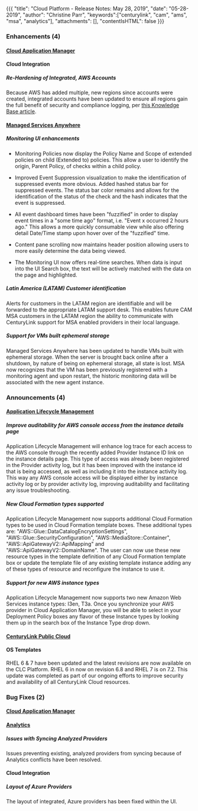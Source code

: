 {{{
"title": "Cloud Platform - Release Notes: May 28, 2019",
"date": "05-28-2019",
"author": "Christine Parr",
"keywords":["centurylink", "cam", "ams", "msa", "analytics"],
"attachments": [],
"contentIsHTML": false
}}}

### Enhancements (4)

#### [Cloud Application Manager](https://www.ctl.io/cloud-application-manager/)

#### Cloud Integration

##### Re-Hardening of Integrated, AWS Accounts

Because AWS has added multiple, new regions since accounts were created, integrated accounts have been updated to ensure all regions gain the full benefit of security and compliance logging, per [this Knowledge Base article](../cloud-application-manager/cloud-optimization/partner-cloud-integration-aws-hardening-permissions/).

#### [Managed Services Anywhere](https://www.ctl.io/cloud-application-manager/managed-services-anywhere/)

##### Monitoring UI enhancements

* Monitoring Policies now display the Policy Name and Scope of extended policies on child (Extended to) policies.  This allow a user to identify the origin, Parent Policy, of checks within a child policy.

* Improved Event Suppression visualization to make the identification of suppressed events more obvious.  Added hashed status bar for suppressed events.  The status bar color remains and allows for the identification of the status of the check and the hash indicates that the event is suppressed.

* All event dashboard times have been "fuzzified" in order to display event times in a "some time ago" format, i.e. "Event x occurred 2 hours ago."  This allows a more quickly consumable view while also offering detail Date/Time stamp upon hover over of the "fuzzified" time.

* Content pane scrolling now maintains header position allowing users to more easily determine the data being viewed.

* The Monitoring UI now offers real-time searches.  When data is input into the UI Search box, the text will be actively matched with the data on the page and highlighted.

##### Latin America (LATAM) Customer identification

Alerts for customers in the LATAM region are identifiable and will be forwarded to the appropriate LATAM support desk.  This enables future CAM MSA customers in the LATAM region the ability to communicate with CenturyLink support for MSA enabled providers in their local language.  

##### Support for VMs built ephemeral storage

Managed Services Anywhere has been updated to handle VMs built with ephemeral storage.  When the server is brought back online after a shutdown, by nature of being on ephemeral storage, all state is lost.  MSA now recognizes that the VM has been previously registered with a monitoring agent and upon restart, the historic monitoring data will be associated with the new agent instance.  

### Announcements (4)

#### [Application Lifecycle Management](https://www.ctl.io/cloud-application-manager/application-lifecycle-management/)

##### Improve auditability for AWS console access from the instance details page

Application Lifecycle Management will enhance log trace for each access to the AWS console through the recently added Provider Instance ID link on the instance details page. This type of access was already been registered in the Provider activity log, but it has been improved with the instance id that is being accessed, as well as including it into the instance activity log. This way any AWS console access will be displayed either by instance activity log or by provider activity log, improving auditability and facilitating any issue troubleshooting.

##### New Cloud Formation types supported

Application Lifecycle Management now supports additional Cloud Formation types to be used in Cloud Formation template boxes. These additional types are:
"AWS::Glue::DataCatalogEncryptionSettings", "AWS::Glue::SecurityConfiguration", "AWS::MediaStore::Container", "AWS::ApiGatewayV2::ApiMapping" and "AWS::ApiGatewayV2::DomainName".  The user can now use these new resource types in the template definition of any Cloud Formation template box or update the template file of any existing template instance adding any of these types of resource and reconfigure the instance to use it.

##### Support for new AWS instance types

Application Lifecycle Management now supports two new Amazon Web Services instance types: I3en, T3a. Once you synchronize your AWS provider in Cloud Application Manager, you will be able to select in your Deployment Policy boxes any flavor of these Instance types by looking them up in the search box of the Instance Type drop down.

#### [CenturyLink Public Cloud](https://www.ctl.io/dedicated-cloud-compute/)

#### OS Templates
RHEL 6 & 7 have been updated and the latest revisions are now available on the CLC Platform.  RHEL 6 in now on revision 6.8 and RHEL 7 is on 7.2.  This update was completed as part of our ongoing efforts to improve security and availability of all CenturyLink Cloud resources.

### Bug Fixes (2)

#### [Cloud Application Manager](https://www.ctl.io/cloud-application-manager/)

#### [Analytics](https://www.ctl.io/cloud-application-manager/cloud-optimization/)

##### Issues with Syncing Analyzed Providers

Issues preventing existing, analyzed providers from syncing because of Analytics conflicts have been resolved.

#### Cloud Integration

##### Layout of Azure Providers

The layout of integrated, Azure providers has been fixed within the UI.
